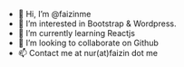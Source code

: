 - 👋 Hi, I’m @faizinme
- 👀 I’m interested in Bootstrap & Wordpress.
- 🌱 I’m currently learning Reactjs
- 💞️ I’m looking to collaborate on Github
- 📫 Contact me at nur(at)faizin dot me

<!---
faizinme/faizinme is a ✨ special ✨ repository because its `README.md` (this file) appears on your GitHub profile.
You can click the Preview link to take a look at your changes.
--->
